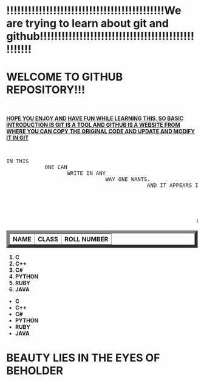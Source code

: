 <h1>!!!!!!!!!!!!!!!!!!!!!!!!!!!!!!!!!!!!!!!!!!!!We are trying to learn about git and github!!!!!!!!!!!!!!!!!!!!!!!!!!!!!!!!!!!!!!!!!!!!!!!!!!
<H1>WELCOME TO GITHUB REPOSITORY!!!</H1><BR> <P><B><U>HOPE YOU ENJOY AND HAVE FUN WHILE LEARNING THIS. SO BASIC INTRODUCTION IS GIT IS A TOOL AND GITHUB IS A WEBSITE FROM WHERE YOU CAN COPY THE ORIGINAL CODE AND UPDATE AND MODIFY IT IN GIT</U></B></P><BR>
<PRE>IN THIS 
            ONE CAN 
                   WRITE IN ANY 
                               WAY ONE WANTS.
                                            AND IT APPEARS IN 
                                                             THE SAME WAY 
                                                                         ONE WRITES
                                                                                   AND HENCE  
                                                                                            THE WAY YOU WRITE THE WAY YOU GET
</PRE>
<MARQUEE>EVERYTHING BECOMES EASY WHEN YOU ARE DETERMINED TO DO IT.</MARQUEE>
<TABLE BORDER=8>
            <TR>
                        <TH>NAME</TH>
                          <TH>CLASS</TH>
                          <TH>ROLL NUMBER</TH>
</TR>
</TABLE>
<OL TYPE="AA">
           <B> <LI>C</LI>
             <LI>C++</LI>
             <LI>C#</LI>
             <LI>PYTHON</LI>
             <LI>RUBY</LI>
             <LI>JAVA</LI></B>
</OL>
<UL TYPE="RECTANGLE">
          <B> <LI>C</LI>
             <LI>C++</LI>
             <LI>C#</LI>
             <LI>PYTHON</LI>
             <LI>RUBY</LI>
             <LI>JAVA</LI> </B>
</UL>
<h1>BEAUTY LIES IN THE EYES OF BEHOLDER</H1>